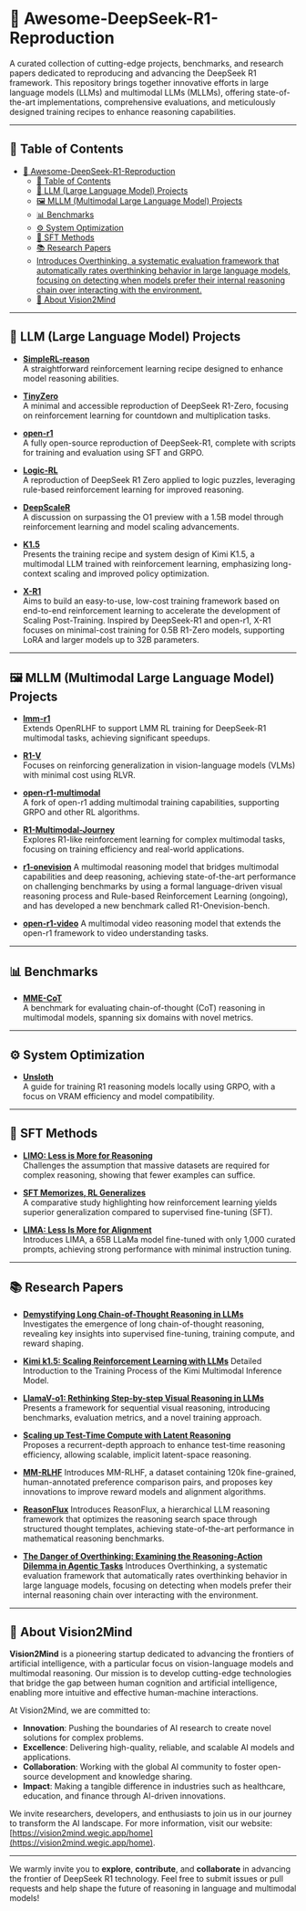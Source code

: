 # 🚀 Awesome-DeepSeek-R1-Reproduction

A curated collection of cutting-edge projects, benchmarks, and research papers dedicated to reproducing and advancing the DeepSeek R1 framework. This repository brings together innovative efforts in large language models (LLMs) and multimodal LLMs (MLLMs), offering state-of-the-art implementations, comprehensive evaluations, and meticulously designed training recipes to enhance reasoning capabilities.

---

## 📑 Table of Contents

- [🚀 Awesome-DeepSeek-R1-Reproduction](#-awesome-deepseek-r1-reproduction)
  - [📑 Table of Contents](#-table-of-contents)
  - [🤖 LLM (Large Language Model) Projects](#-llm-large-language-model-projects)
  - [🖼️ MLLM (Multimodal Large Language Model) Projects](#️-mllm-multimodal-large-language-model-projects)
  - [📊 Benchmarks](#-benchmarks)
  - [⚙️ System Optimization](#️-system-optimization)
  - [🔧 SFT Methods](#-sft-methods)
  - [📚 Research Papers](#-research-papers)
  - [Introduces Overthinking, a systematic evaluation framework that automatically rates overthinking behavior in large language models, focusing on detecting when models prefer their internal reasoning chain over interacting with the environment.](#introduces-overthinking-a-systematic-evaluation-framework-that-automatically-rates-overthinking-behavior-in-large-language-models-focusing-on-detecting-when-models-prefer-their-internal-reasoning-chain-over-interacting-with-the-environment)
  - [🌟 About Vision2Mind](#-about-vision2mind)

---

## 🤖 LLM (Large Language Model) Projects

- **[SimpleRL-reason](https://github.com/hkust-nlp/simpleRL-reason)**  
  A straightforward reinforcement learning recipe designed to enhance model reasoning abilities.

- **[TinyZero](https://github.com/Jiayi-Pan/TinyZero)**  
  A minimal and accessible reproduction of DeepSeek R1-Zero, focusing on reinforcement learning for countdown and multiplication tasks.

- **[open-r1](https://github.com/huggingface/open-r1)**  
  A fully open-source reproduction of DeepSeek-R1, complete with scripts for training and evaluation using SFT and GRPO.

- **[Logic-RL](https://github.com/Unakar/Logic-RL)**  
  A reproduction of DeepSeek R1 Zero applied to logic puzzles, leveraging rule-based reinforcement learning for improved reasoning.

- **[DeepScaleR](https://pretty-radio-b75.notion.site/DeepScaleR-Surpassing-O1-Preview-with-a-1-5B-Model-by-Scaling-RL-19681902c1468005bed8ca303013a4e2)**  
  A discussion on surpassing the O1 preview with a 1.5B model through reinforcement learning and model scaling advancements.

- **[K1.5](https://arxiv.org/abs/2501.12599)**  
  Presents the training recipe and system design of Kimi K1.5, a multimodal LLM trained with reinforcement learning, emphasizing long-context scaling and improved policy optimization.

- **[X-R1](https://github.com/dhcode-cpp/X-R1)**  
Aims to build an easy-to-use, low-cost training framework based on end-to-end reinforcement learning to accelerate the development of Scaling Post-Training. Inspired by DeepSeek-R1 and open-r1, X-R1 focuses on minimal-cost training for 0.5B R1-Zero models, supporting LoRA and larger models up to 32B parameters.

---

## 🖼️ MLLM (Multimodal Large Language Model) Projects

- **[lmm-r1](https://github.com/TideDra/lmm-r1)**  
  Extends OpenRLHF to support LMM RL training for DeepSeek-R1 multimodal tasks, achieving significant speedups.

- **[R1-V](https://github.com/Deep-Agent/R1-V)**  
  Focuses on reinforcing generalization in vision-language models (VLMs) with minimal cost using RLVR.

- **[open-r1-multimodal](https://github.com/EvolvingLMMs-Lab/open-r1-multimodal)**  
  A fork of open-r1 adding multimodal training capabilities, supporting GRPO and other RL algorithms.

- **[R1-Multimodal-Journey](https://github.com/FanqingM/R1-Multimodal-Journey)**  
  Explores R1-like reinforcement learning for complex multimodal tasks, focusing on training efficiency and real-world applications.

- **[r1-onevision](https://yangyi-vai.notion.site/r1-onevision)**
  A multimodal reasoning model that bridges multimodal capabilities and deep reasoning, achieving state-of-the-art performance on challenging benchmarks by using a formal language-driven visual reasoning process and Rule-based Reinforcement Learning (ongoing), and has developed a new benchmark called R1-Onevision-bench.

- **[open-r1-video](https://github.com/Wang-Xiaodong1899/Open-R1-Video)**
  A multimodal video reasoning model that extends the open-r1 framework to video understanding tasks.

---

## 📊 Benchmarks

- **[MME-CoT](https://arxiv.org/abs/2502.09621)**  
  A benchmark for evaluating chain-of-thought (CoT) reasoning in multimodal models, spanning six domains with novel metrics.

---

## ⚙️ System Optimization

- **[Unsloth](https://unsloth.ai/blog/r1-reasoning)**  
  A guide for training R1 reasoning models locally using GRPO, with a focus on VRAM efficiency and model compatibility.

---

## 🔧 SFT Methods

- **[LIMO: Less is More for Reasoning](https://arxiv.org/abs/2502.03387)**  
  Challenges the assumption that massive datasets are required for complex reasoning, showing that fewer examples can suffice.

- **[SFT Memorizes, RL Generalizes](http://arxiv.org/abs/2501.17161)**  
  A comparative study highlighting how reinforcement learning yields superior generalization compared to supervised fine-tuning (SFT).

- **[LIMA: Less Is More for Alignment](http://arxiv.org/abs/2305.11206)**  
  Introduces LIMA, a 65B LLaMa model fine-tuned with only 1,000 curated prompts, achieving strong performance with minimal instruction tuning.

---

## 📚 Research Papers

- **[Demystifying Long Chain-of-Thought Reasoning in LLMs](http://arxiv.org/abs/2502.03373)**  
  Investigates the emergence of long chain-of-thought reasoning, revealing key insights into supervised fine-tuning, training compute, and reward shaping.

- **[Kimi k1.5: Scaling Reinforcement Learning with LLMs](https://arxiv.org/abs/2501.12599)**
  Detailed Introduction to the Training Process of the Kimi Multimodal Inference Model.

- **[LlamaV-o1: Rethinking Step-by-step Visual Reasoning in LLMs](http://arxiv.org/abs/2501.06186)**  
  Presents a framework for sequential visual reasoning, introducing benchmarks, evaluation metrics, and a novel training approach.

- **[Scaling up Test-Time Compute with Latent Reasoning](http://arxiv.org/abs/2502.05171)**  
  Proposes a recurrent-depth approach to enhance test-time reasoning efficiency, allowing scalable, implicit latent-space reasoning.

- **[MM-RLHF](https://arxiv.org/pdf/2502.10391)**
  Introduces MM-RLHF, a dataset containing 120k fine-grained, human-annotated preference comparison pairs, and proposes key innovations to improve reward models and alignment algorithms.

- **[ReasonFlux](https://arxiv.org/pdf/2502.06772v1)**
Introduces ReasonFlux, a hierarchical LLM reasoning framework that optimizes the reasoning search space through structured thought templates, achieving state-of-the-art performance in mathematical reasoning benchmarks.

- **[The Danger of Overthinking: Examining the Reasoning-Action Dilemma in Agentic Tasks](https://github.com/AlexCuadron/Overthinking)**
Introduces Overthinking, a systematic evaluation framework that automatically rates overthinking behavior in large language models, focusing on detecting when models prefer their internal reasoning chain over interacting with the environment.
---

## 🌟 About Vision2Mind

**Vision2Mind** is a pioneering startup dedicated to advancing the frontiers of artificial intelligence, with a particular focus on vision-language models and multimodal reasoning. Our mission is to develop cutting-edge technologies that bridge the gap between human cognition and artificial intelligence, enabling more intuitive and effective human-machine interactions.

At Vision2Mind, we are committed to:

- **Innovation**: Pushing the boundaries of AI research to create novel solutions for complex problems.
- **Excellence**: Delivering high-quality, reliable, and scalable AI models and applications.
- **Collaboration**: Working with the global AI community to foster open-source development and knowledge sharing.
- **Impact**: Making a tangible difference in industries such as healthcare, education, and finance through AI-driven innovations.

We invite researchers, developers, and enthusiasts to join us in our journey to transform the AI landscape. For more information, visit our website: [https://vision2mind.wegic.app/home](https://vision2mind.wegic.app/home).

---

We warmly invite you to **explore**, **contribute**, and **collaborate** in advancing the frontier of DeepSeek R1 technology. Feel free to submit issues or pull requests and help shape the future of reasoning in language and multimodal models!
